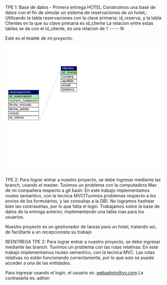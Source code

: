 TPE 1: Base de datos - Primera entrega
HOTEL
Construimos una base de datos con el fin de simular un sistema de reservaciones de un hoteL: Utilizando la tabla reservaciones con la clave primaria: 
id_reserva, y la tabla Clientes en la que su clave primaria es id_cliente
La relacion entre estas tablas se da con el id_cliente, es una relacion de 1 ----- N

Este es el `README` de mi proyecto.

![diagrama](https://github.com/julim0908/database-web2-hotel/blob/main/hotel_tandil.svg)


TPE 2: Para lograr entrar a nuestro proyecto, se debe ingresar mediante las branch, usando el master. Tuvimos un problema con la computadora Mac de mi compañera respecto a git bash:
En este trabajo implementamos routeo semantico, con la tecnica MVC(Tuvimos problemas respecto a los envios de los formularios, y las consultas a la DB). No logramos hashear bien las contraseñas, por lo que falta el login. 
Trabajamos sobre la base de datos de la entrega anterior, implementando una tabla mas para los usuarios.

Nuestro proyecto es un gestionador de tareas para un hotel, tratando asi, de facilitarle a un recepcionista su trabajo

REENTREGA TPE 2: Para lograr entrar a nuestro proyecto, se debe ingresar mediante las branch. Tuvimos un problema con las rutas relativas:
En este trabajo implementamos routeo semantico, con la tecnica MVC. Las rutas relativas no están funcionando correctamente, por lo que solo se puede acceder a una de las entidades.

Para ingresar usando el login, el usuario es:
webadmin@yy.com
La contraseña es:
admin


